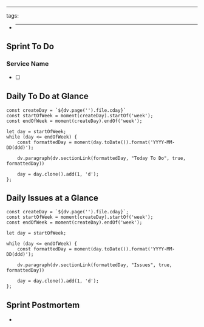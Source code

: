 <!--
	TODO: Need to develop
				- change query data range from title or metadata
				- Add team plan
-->

---

tags:

- ***

## Sprint To Do

### Service Name

- [ ]

## Daily To Do at Glance

```dataviewjs
const createDay = `${dv.page('').file.cday}`
const startOfWeek = moment(createDay).startOf('week');
const endOfWeek = moment(createDay).endOf('week');

let day = startOfWeek;
while (day <= endOfWeek) {
	const formattedDay = moment(day.toDate()).format('YYYY-MM-DD(ddd)');

	dv.paragraph(dv.sectionLink(formattedDay, "Today To Do", true, formattedDay))

	day = day.clone().add(1, 'd');
};
```

## Daily Issues at a Glance

```dataviewjs
const createDay = `${dv.page('').file.cday}`;
const startOfWeek = moment(createDay).startOf('week');
const endOfWeek = moment(createDay).endOf('week');

let day = startOfWeek;

while (day <= endOfWeek) {
	const formattedDay = moment(day.toDate()).format('YYYY-MM-DD(ddd)');

	dv.paragraph(dv.sectionLink(formattedDay, "Issues", true, formattedDay))

	day = day.clone().add(1, 'd');
};
```

## Sprint Postmortem

-
